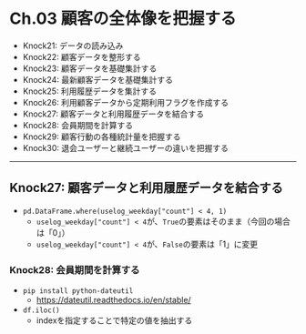 # Ch.03 顧客の全体像を把握する

- Knock21: データの読み込み
- Knock22: 顧客データを整形する
- Knock23: 顧客データを基礎集計する
- Knock24: 最新顧客データを基礎集計する
- Knock25: 利用履歴データを集計する
- Knock26: 利用顧客データから定期利用フラグを作成する
- Knock27: 顧客データと利用履歴データを結合する
- Knock28: 会員期間を計算する
- Knock29: 顧客行動の各種統計量を把握する
- Knock30: 退会ユーザーと継続ユーザーの違いを把握する

---

## Knock27: 顧客データと利用履歴データを結合する

- `pd.DataFrame.where(uselog_weekday["count"] < 4, 1)`
  - `uselog_weekday["count"] < 4`が、`True`の要素はそのまま（今回の場合は「0」）
  - `uselog_weekday["count"] < 4`が、`False`の要素は「1」に変更

### Knock28: 会員期間を計算する

- `pip install python-dateutil`
  - <https://dateutil.readthedocs.io/en/stable/>
- `df.iloc()`
  - indexを指定することで特定の値を抽出する
